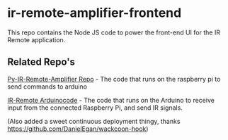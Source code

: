 # ir-remote-amplifier-frontend
This repo contains the Node JS code to power the front-end UI for the IR Remote application.

## Related Repo's
[Py-IR-Remote-Amplifier Repo](https://github.com/olofspango/py-ir-remote-amplifier) - The code that runs on the raspberry pi to send commands to arduino

[IR-Remote Arduinocode](https://github.com/olofspango/ir-remote-arduinocode) - The code that runs on the Arduino to receive input from the connected Raspberry Pi, and send IR signals.



(Also added a sweet continuous deployment thingy, thanks https://github.com/DanielEgan/wackcoon-hook)